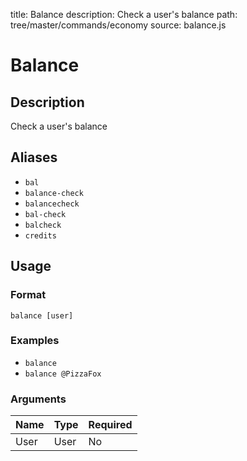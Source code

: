 title: Balance
description: Check a user's balance
path: tree/master/commands/economy
source: balance.js

# Balance

## Description

Check a user's balance

## Aliases

* `bal`
* `balance-check`
* `balancecheck`
* `bal-check`
* `balcheck`
* `credits`

## Usage

### Format

`balance [user]`

### Examples

* `balance`
* `balance @PizzaFox`

### Arguments

| Name | Type | Required |
|------|------|----------|
| User | User | No       |
